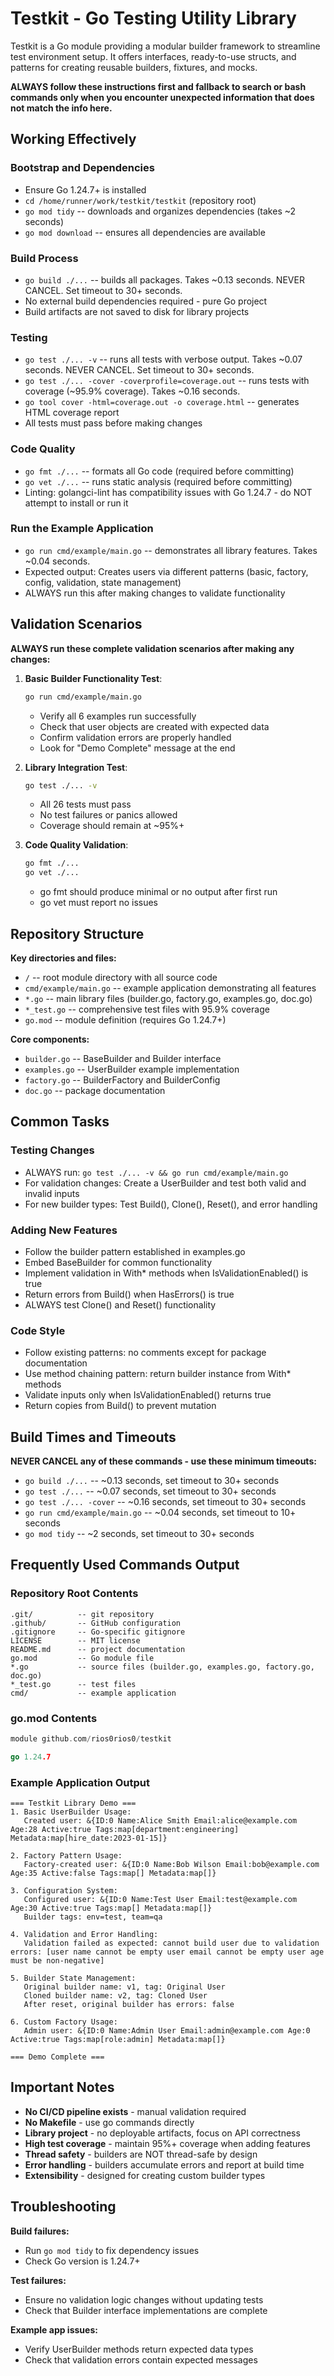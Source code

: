 # Testkit - Go Testing Utility Library

Testkit is a Go module providing a modular builder framework to streamline test environment setup. It offers interfaces, ready-to-use structs, and patterns for creating reusable builders, fixtures, and mocks.

**ALWAYS follow these instructions first and fallback to search or bash commands only when you encounter unexpected information that does not match the info here.**

## Working Effectively

### Bootstrap and Dependencies
- Ensure Go 1.24.7+ is installed
- `cd /home/runner/work/testkit/testkit` (repository root)
- `go mod tidy` -- downloads and organizes dependencies (takes ~2 seconds)
- `go mod download` -- ensures all dependencies are available

### Build Process
- `go build ./...` -- builds all packages. Takes ~0.13 seconds. NEVER CANCEL. Set timeout to 30+ seconds.
- No external build dependencies required - pure Go project
- Build artifacts are not saved to disk for library projects

### Testing
- `go test ./... -v` -- runs all tests with verbose output. Takes ~0.07 seconds. NEVER CANCEL. Set timeout to 30+ seconds.
- `go test ./... -cover -coverprofile=coverage.out` -- runs tests with coverage (~95.9% coverage). Takes ~0.16 seconds.
- `go tool cover -html=coverage.out -o coverage.html` -- generates HTML coverage report
- All tests must pass before making changes

### Code Quality
- `go fmt ./...` -- formats all Go code (required before committing)
- `go vet ./...` -- runs static analysis (required before committing)  
- Linting: golangci-lint has compatibility issues with Go 1.24.7 - do NOT attempt to install or run it

### Run the Example Application
- `go run cmd/example/main.go` -- demonstrates all library features. Takes ~0.04 seconds.
- Expected output: Creates users via different patterns (basic, factory, config, validation, state management)
- ALWAYS run this after making changes to validate functionality

## Validation Scenarios

**ALWAYS run these complete validation scenarios after making any changes:**

1. **Basic Builder Functionality Test**:
   ```bash
   go run cmd/example/main.go
   ```
   - Verify all 6 examples run successfully
   - Check that user objects are created with expected data
   - Confirm validation errors are properly handled
   - Look for "Demo Complete" message at the end

2. **Library Integration Test**:
   ```bash
   go test ./... -v
   ```
   - All 26 tests must pass
   - No test failures or panics allowed
   - Coverage should remain at ~95%+

3. **Code Quality Validation**:
   ```bash
   go fmt ./...
   go vet ./...
   ```
   - go fmt should produce minimal or no output after first run
   - go vet must report no issues

## Repository Structure

**Key directories and files:**
- `/` -- root module directory with all source code
- `cmd/example/main.go` -- example application demonstrating all features
- `*.go` -- main library files (builder.go, factory.go, examples.go, doc.go)
- `*_test.go` -- comprehensive test files with 95.9% coverage
- `go.mod` -- module definition (requires Go 1.24.7+)

**Core components:**
- `builder.go` -- BaseBuilder and Builder interface
- `examples.go` -- UserBuilder example implementation  
- `factory.go` -- BuilderFactory and BuilderConfig
- `doc.go` -- package documentation

## Common Tasks

### Testing Changes
- ALWAYS run: `go test ./... -v && go run cmd/example/main.go`
- For validation changes: Create a UserBuilder and test both valid and invalid inputs
- For new builder types: Test Build(), Clone(), Reset(), and error handling

### Adding New Features
- Follow the builder pattern established in examples.go
- Embed BaseBuilder for common functionality
- Implement validation in With* methods when IsValidationEnabled() is true
- Return errors from Build() when HasErrors() is true
- ALWAYS test Clone() and Reset() functionality

### Code Style
- Follow existing patterns: no comments except for package documentation
- Use method chaining pattern: return builder instance from With* methods
- Validate inputs only when IsValidationEnabled() returns true
- Return copies from Build() to prevent mutation

## Build Times and Timeouts

**NEVER CANCEL any of these commands - use these minimum timeouts:**
- `go build ./...` -- ~0.13 seconds, set timeout to 30+ seconds
- `go test ./...` -- ~0.07 seconds, set timeout to 30+ seconds  
- `go test ./... -cover` -- ~0.16 seconds, set timeout to 30+ seconds
- `go run cmd/example/main.go` -- ~0.04 seconds, set timeout to 10+ seconds
- `go mod tidy` -- ~2 seconds, set timeout to 30+ seconds

## Frequently Used Commands Output

### Repository Root Contents
```
.git/          -- git repository
.github/       -- GitHub configuration
.gitignore     -- Go-specific gitignore
LICENSE        -- MIT license
README.md      -- project documentation  
go.mod         -- Go module file
*.go           -- source files (builder.go, examples.go, factory.go, doc.go)
*_test.go      -- test files
cmd/           -- example application
```

### go.mod Contents
```go
module github.com/rios0rios0/testkit

go 1.24.7
```

### Example Application Output
```
=== Testkit Library Demo ===
1. Basic UserBuilder Usage:
   Created user: &{ID:0 Name:Alice Smith Email:alice@example.com Age:28 Active:true Tags:map[department:engineering] Metadata:map[hire_date:2023-01-15]}

2. Factory Pattern Usage:
   Factory-created user: &{ID:0 Name:Bob Wilson Email:bob@example.com Age:35 Active:false Tags:map[] Metadata:map[]}

3. Configuration System:
   Configured user: &{ID:0 Name:Test User Email:test@example.com Age:30 Active:true Tags:map[] Metadata:map[]}
   Builder tags: env=test, team=qa

4. Validation and Error Handling:
   Validation failed as expected: cannot build user due to validation errors: [user name cannot be empty user email cannot be empty user age must be non-negative]

5. Builder State Management:
   Original builder name: v1, tag: Original User
   Cloned builder name: v2, tag: Cloned User
   After reset, original builder has errors: false

6. Custom Factory Usage:
   Admin user: &{ID:0 Name:Admin User Email:admin@example.com Age:0 Active:true Tags:map[role:admin] Metadata:map[]}

=== Demo Complete ===
```

## Important Notes

- **No CI/CD pipeline exists** - manual validation required
- **No Makefile** - use go commands directly  
- **Library project** - no deployable artifacts, focus on API correctness
- **High test coverage** - maintain 95%+ coverage when adding features
- **Thread safety** - builders are NOT thread-safe by design
- **Error handling** - builders accumulate errors and report at build time
- **Extensibility** - designed for creating custom builder types

## Troubleshooting

**Build failures:**
- Run `go mod tidy` to fix dependency issues
- Check Go version is 1.24.7+

**Test failures:**  
- Ensure no validation logic changes without updating tests
- Check that Builder interface implementations are complete

**Example app issues:**
- Verify UserBuilder methods return expected data types
- Check that validation errors contain expected messages